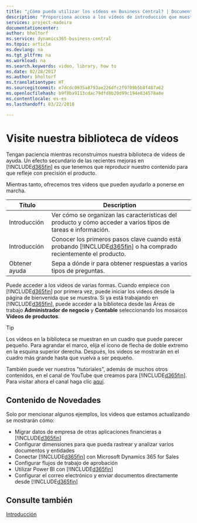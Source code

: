 ```yaml
---
title: "¿Cómo puedo utilizar los vídeos en Business Central? | Documentos de Microsoft"
description: "Proporciona acceso a los vídeos de introducción que muestran como realizar tareas comunes."
services: project-madeira
documentationcenter: 
author: bholtorf
ms.service: dynamics365-business-central
ms.topic: article
ms.devlang: na
ms.tgt_pltfrm: na
ms.workload: na
ms.search.keywords: video, library, how to
ms.date: 02/28/2017
ms.author: bholtorf
ms.translationtype: HT
ms.sourcegitcommit: e7dcdc0935a8793ae226dfc2f9709b5b8f487a62
ms.openlocfilehash: b9f8ba9113cdac79dfd8b20d99c194e834578a8e
ms.contentlocale: es-es
ms.lasthandoff: 03/22/2018

---
```

# <a name="visit-our-video-library"></a>Visite nuestra biblioteca de vídeos
Tengan paciencia mientras reconstruimos nuestra biblioteca de videos de ayuda. Un efecto secundario de las recientes mejoras en [!INCLUDE[d365fin](includes/d365fin_md.md)] es que tenemos que reproducir nuestro contenido para que refleje con precisión el producto. 

Mientras tanto, ofrecemos tres videos que pueden ayudarlo a ponerse en marcha.

|Título|Description|
|----|----|
|Introducción|Ver cómo se organizan las características del producto y cómo acceder a varios tipos de tareas e información.|
|Introducción|Conocer los primeros pasos clave cuando está probando [!INCLUDE[d365fin](includes/d365fin_md.md)] o ha comprado recientemente el producto. |
|Obtener ayuda|Sepa a dónde ir para obtener respuestas a varios tipos de preguntas.|

Puede acceder a los vídeos de varias formas. Cuando empiece con [!INCLUDE[d365fin](includes/d365fin_md.md)] por primera vez, puede iniciar los videos desde la página de bienvenida que se muestra. Si ya está trabajando en [!INCLUDE[d365fin](includes/d365fin_md.md)], puede acceder a la biblioteca desde las Áreas de trabajo **Administrador de negocio** y **Contable** seleccionando los mosaicos **Vídeos de productos**. 

> [!Tip]  
> Los vídeos en la biblioteca se muestran en un cuadro que puede parecer pequeño. Para agrandar el marco, elija el icono de flecha de doble extremo en la esquina superior derecha. Después, los videos se mostrarán en el cuadro más grande hasta que vuelva a ser pequeño.

También puede ver nuestros "tutoriales", además de muchos otros contenidos, en el canal de YouTube que creamos para [!INCLUDE[d365fin](includes/d365fin_md.md)]. Para visitar ahora el canal haga clic [aquí](https://go.microsoft.com/fwlink/?linkid=851533).

## <a name="content-that-is-coming-soon"></a>Contenido de Novedades
Solo por mencionar algunos ejemplos, los videos que estamos actualizando se mostrarán cómo:  

* Migrar datos de empresa de otras aplicaciones financieras a [!INCLUDE[d365fin](includes/d365fin_md.md)]  
* Configurar dimensiones para que pueda rastrear y analizar varios documentos y entidades
* Conectar [!INCLUDE[d365fin](includes/d365fin_md.md)] con Microsoft Dynamics 365 for Sales
* Configurar flujos de trabajo de aprobación  
* Utilizar Power BI con [!INCLUDE[d365fin](includes/d365fin_md.md)]  
* Configurar el correo electrónico y enviar documentos directamente desde [!INCLUDE[d365fin](includes/d365fin_md.md)]  

## <a name="see-also"></a>Consulte también
[Introducción](product-get-started.md)

